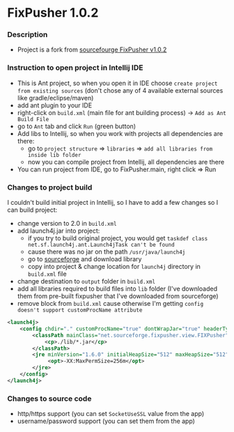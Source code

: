 # FixPusher 1.0.2

### Description
* Project is a fork from [sourcefourge FixPusher v1.0.2](https://sourceforge.net/projects/fixpusher/files/Version%201.0.2/src)

### Instruction to open project in Intellij IDE
* This is Ant project, so when you open it in IDE choose `create project from existing sources` (don't chose any of 4 available external sources like gradle/eclipse/maven)
* add ant plugin to your IDE
* right-click on `build.xml` (main file for ant building process) -> `Add as Ant Build File`
* go to `Ant` tab and click `Run` (green button)
* Add libs to Intellij, so when you work with projects all dependencies are there:
    * go to `project structure` => `libraries` => `add all libraries from inside lib folder`
    * now you can compile project from Intellij, all dependencies are there
* You can run project from IDE, go to FixPusher.main, right click => Run

### Changes to project build
I couldn't build initial project in Intellij, so I have to add a few changes so I can build project:
* change version to 2.0 in `build.xml`
* add launch4j.jar into project:
    * if you try to build original project, you would get `taskdef class net.sf.launch4j.ant.Launch4jTask can't be found`
    * cause there was no jar on the path `/usr/java/launch4j` 
    * go to [sourceforge](https://sourceforge.net/projects/launch4j) and download library
    * copy into project & change location for `launch4j` directory in `build.xml` file
* change destination to `output` folder in `build.xml`
* add all libraries required to build files into `lib` folder (I've downloaded them from pre-built fixpusher that I've downloaded from sourceforge)
* remove block from `build.xml` cause otherwise I'm getting `config doesn't support customProcName attribute`
```xml
<launch4j>
    <config chdir="." customProcName="true" dontWrapJar="true" headerType="gui" icon="etc/windows/f-logo.ico" outfile="${dist}/windows/fixpusher/FIX Pusher.exe">
        <classPath mainClass="net.sourceforge.fixpusher.view.FIXPusher">
            <cp>./lib/*.jar</cp>
        </classPath>
        <jre minVersion="1.6.0" initialHeapSize="512" maxHeapSize="512">
             <opt>-XX:MaxPermSize=256m</opt>
        </jre>
    </config>
</launch4j>
```

### Changes to source code
* http/https support (you can set `SocketUseSSL` value from the app)
* username/password support (you can set them from the app)
